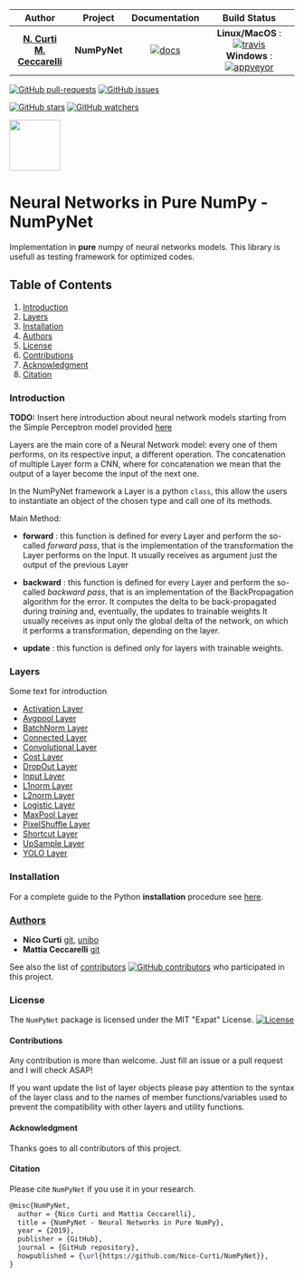 | **Author**   | **Project** | **Documentation**                                                                   | **Build Status**              |
|:------------:|:-----------:|:-----------------------------------------------------------------------------------:|:-----------------------------:|
|   [**N. Curti**](https://github.com/Nico-Curti) <br/> [**M. Ceccarelli**](https://github.com/Mat092)   |  **NumPyNet**  | [![docs](https://img.shields.io/badge/documentation-latest-blue.svg?style=plastic)](https://nico-curti.github.io/NumPyNet/) | **Linux/MacOS** : [![travis](https://travis-ci.com/Nico-Curti/NumPyNet.svg?branch=master)](https://travis-ci.com/Nico-Curti/NumPyNet) <br/> **Windows** : [![appveyor](https://ci.appveyor.com/api/projects/status/qbn3ml2q04j9rbat?svg=true)](https://ci.appveyor.com/project/Nico-Curti/numpynet) |

[![GitHub pull-requests](https://img.shields.io/github/issues-pr/Nico-Curti/NumPyNet.svg?style=plastic)](https://github.com/Nico-Curti/NumPyNet/pulls)
[![GitHub issues](https://img.shields.io/github/issues/Nico-Curti/NumPyNet.svg?style=plastic)](https://github.com/Nico-Curti/NumPyNet/issues)

[![GitHub stars](https://img.shields.io/github/stars/Nico-Curti/NumPyNet.svg?label=Stars&style=social)](https://github.com/Nico-Curti/NumPyNet/stargazers)
[![GitHub watchers](https://img.shields.io/github/watchers/Nico-Curti/NumPyNet.svg?label=Watch&style=social)](https://github.com/Nico-Curti/NumPyNet/watchers)

<a href="https://github.com/UniboDIFABiophysics">
<div class="image">
<img src="https://cdn.rawgit.com/physycom/templates/697b327d/logo_unibo.png" width="90" height="90">
</div>
</a>

# Neural Networks in Pure NumPy - NumPyNet

Implementation in **pure** numpy of neural networks models. This library is usefull as testing framework for optimized codes.

## Table of Contents
1. [Introduction](#introduction)
2. [Layers](#layers)
3. [Installation](#installation)
4. [Authors](#authors)
5. [License](#license)
6. [Contributions](#contributions)
7. [Acknowledgment](#acknowledgment)
8. [Citation](#citation)

### Introduction

**TODO:** Insert here introduction about neural network models starting from the Simple Perceptron model provided [here](https://gist.github.com/Nico-Curti/358b7a2ffed1abbb57ee87a5338ca073)

Layers are the main core of a Neural Network model: every one of them performs, on its respective input, a different operation.
The concatenation of multiple Layer form a CNN, where for concatenation we mean that the output of a layer become the input of the next one.

In the NumPyNet framework a Layer is a python `class`, this allow the users to instantiate an object of the chosen type and call one of its methods.

Main Method:

* **forward** : this function is defined for every Layer and perform the so-called *forward pass*, that is the implementation of the transformation the Layer performs on the Input.
It usually receives as argument just the output of the previous Layer

* **backward** : this function is defined for every Layer and perform the so-called *backward pass*, that is an implementation of the BackPropagation algorithm for the error.
It computes the delta to be back-propagated during *training* and, eventually, the updates to trainable weights
It usually receives as input only the global delta of the network, on which it performs a transformation, depending on the layer.

* **update** : this function is defined only for layers with trainable weights.

### Layers

Some text for introduction

* [Activation Layer](./NumPyNet/layers/activation_layer.md)
* [Avgpool Layer](./NumPyNet/layers/avgpool_layer.md)
* [BatchNorm Layer](./NumPyNet/layers/batchnorm_layer.md)
* [Connected Layer](./NumPyNet/layers/connected_layer.md)
* [Convolutional Layer](./NumPyNet/layers/convolutional_layer.md)
* [Cost Layer](./NumPyNet/layers/cost_layer.md)
* [DropOut Layer](./NumPyNet/layers/dropout_layer.md)
* [Input Layer](./NumPyNet/layers/input_layer.md)
* [L1norm Layer](./NumPyNet/layers/l1norm_layer.md)
* [L2norm Layer](./NumPyNet/layers/l2norm_layer.md)
* [Logistic Layer](./NumPyNet/layers/logistic_layer.md)
* [MaxPool Layer](./NumPyNet/layers/maxpool_layer.md)
* [PixelShuffle Layer](./NumPyNet/layers/pixelshuffle_layer.md)
* [Shortcut Layer](./NumPyNet/layers/shortcut_layer.md)
* [UpSample Layer](./NumPyNet/layers/upsample-layer.md)
* [YOLO Layer](./NumPyNet/layers/yolo_layer.md)

### Installation

For a complete guide to the Python **installation** procedure see [here](./python_install.md).

### [Authors](./authors.md)

* **Nico Curti** [git](https://github.com/Nico-Curti), [unibo](https://www.unibo.it/sitoweb/nico.curti2)
* **Mattia Ceccarelli** [git](https://github.com/Mat092)

See also the list of [contributors](https://github.com/Nico-Curti/NumPyNet/contributors) [![GitHub contributors](https://img.shields.io/github/contributors/Nico-Curti/NumPyNet.svg?style=plastic)](https://github.com/Nico-Curti/NumPyNet/graphs/contributors/) who participated in this project.

### License

The `NumPyNet` package is licensed under the MIT "Expat" License. [![License](https://img.shields.io/github/license/mashape/apistatus.svg)](https://github.com/Nico-Curti/NumPyNet/blob/master/LICENSE.md)


#### Contributions

Any contribution is more than welcome. Just fill an issue or a pull request and I will check ASAP!

If you want update the list of layer objects please pay attention to the syntax of the layer class and to the names of member functions/variables used to prevent the compatibility with other layers and utility functions.


#### Acknowledgment

Thanks goes to all contributors of this project.

#### Citation

Please cite `NumPyNet` if you use it in your research.

```tex
@misc{NumPyNet,
  author = {Nico Curti and Mattia Ceccarelli},
  title = {NumPyNet - Neural Networks in Pure NumPy},
  year = {2019},
  publisher = {GitHub},
  journal = {GitHub repository},
  howpublished = {\url{https://github.com/Nico-Curti/NumPyNet}},
}
```
